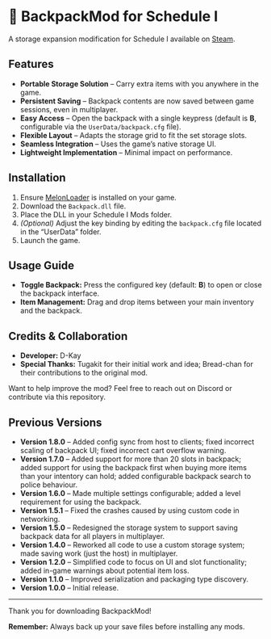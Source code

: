 # 🎒 BackpackMod for Schedule I

A storage expansion modification for Schedule I available on [Steam](https://store.steampowered.com/app/3164500/Schedule_I/).

## Features

- **Portable Storage Solution** – Carry extra items with you anywhere in the game.
- **Persistent Saving** – Backpack contents are now saved between game sessions, even in multiplayer.
- **Easy Access** – Open the backpack with a single keypress (default is **B**, configurable via the `UserData/backpack.cfg` file).
- **Flexible Layout** – Adapts the storage grid to fit the set storage slots.
- **Seamless Integration** – Uses the game’s native storage UI.
- **Lightweight Implementation** – Minimal impact on performance.

## Installation

1. Ensure [MelonLoader](https://melonwiki.xyz/wiki/MelonLoader) is installed on your game.
2. Download the `Backpack.dll` file.
3. Place the DLL in your Schedule I Mods folder.
4. *(Optional)* Adjust the key binding by editing the `backpack.cfg` file located in the “UserData” folder.
5. Launch the game.

## Usage Guide

- **Toggle Backpack:** Press the configured key (default: **B**) to open or close the backpack interface.
- **Item Management:** Drag and drop items between your main inventory and the backpack.

## Credits & Collaboration

- **Developer:** D-Kay
- **Special Thanks:** Tugakit for their initial work and idea; Bread-chan for their contributions to the original mod.

Want to help improve the mod? Feel free to reach out on Discord or contribute via this repository.

## Previous Versions

- **Version 1.8.0** – Added config sync from host to clients; fixed incorrect scaling of backpack UI; fixed incorrect cart overflow warning.
- **Version 1.7.0** – Added support for more than 20 slots in backpack; added support for using the backpack first when buying more items than your intentory can hold; added configurable backpack search to police behaviour.
- **Version 1.6.0** – Made multiple settings configurable; added a level requirement for using the backpack.
- **Version 1.5.1** – Fixed the crashes caused by using custom code in networking.
- **Version 1.5.0** – Redesigned the storage system to support saving backpack data for all players in multiplayer.
- **Version 1.4.0** – Reworked all code to use a custom storage system; made saving work (just the host) in multiplayer.
- **Version 1.2.0** – Simplified code to focus on UI and slot functionality; added in-game warnings about potential item loss.
- **Version 1.1.0** – Improved serialization and packaging type discovery.
- **Version 1.0.0** – Initial release.

---

Thank you for downloading BackpackMod!

**Remember:** Always back up your save files before installing any mods.
